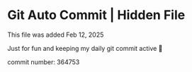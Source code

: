 # Git Auto Commit | Hidden File

This file was added Feb 12, 2025

Just for fun and keeping my daily git commit active 🤪

commit number: 364753
